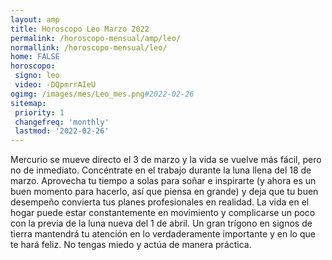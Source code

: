 ```yaml
---
layout: amp
title: Horoscopo Leo Marzo 2022 
permalink: /horoscopo-mensual/amp/leo/
normallink: /horoscopo-mensual/leo/
home: FALSE
horoscopo:
 signo: leo
 video: -DQpmrrAIeU
ogimg: /images/mes/Leo_mes.png#2022-02-26
sitemap:
 priority: 1
 changefreq: 'monthly'
 lastmod: '2022-02-26'
---
```



Mercurio se mueve directo el 3 de marzo y la vida se vuelve más fácil, pero no de inmediato. Concéntrate en el trabajo durante la luna llena del 18 de marzo. Aprovecha tu tiempo a solas para soñar e inspirarte (y ahora es un buen momento para hacerlo, así que piensa en grande) y deja que tu buen desempeño convierta tus planes profesionales en realidad. La vida en el hogar puede estar constantemente en movimiento y complicarse un poco con la previa de la luna nueva del 1 de abril. Un gran trígono en signos de tierra mantendrá tu atención en lo verdaderamente importante y en lo que te hará feliz. No tengas miedo y actúa de manera práctica. 